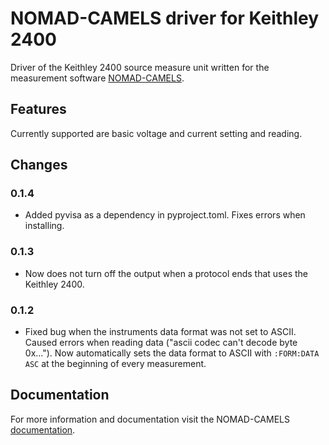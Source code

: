 # NOMAD-CAMELS driver for Keithley 2400

Driver of the Keithley 2400 source measure unit written for the measurement software [NOMAD-CAMELS](https://fau-lap.github.io/NOMAD-CAMELS/).

## Features

Currently supported are basic voltage and current setting and reading.

## Changes

### 0.1.4

- Added pyvisa as a dependency in pyproject.toml. Fixes errors when installing.

### 0.1.3

- Now does not turn off the output when a protocol ends that uses the Keithley 2400.

### 0.1.2

- Fixed bug when the instruments data format was not set to ASCII. Caused errors when reading data ("ascii codec can't decode byte 0x...").
Now automatically sets the data format to ASCII with `:FORM:DATA ASC` at the beginning of every measurement.

## Documentation

For more information and documentation visit the NOMAD-CAMELS [documentation](https://fau-lap.github.io/NOMAD-CAMELS/doc/instruments/instruments.html).